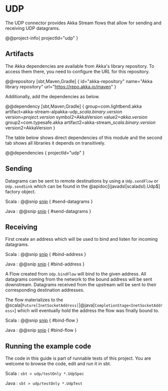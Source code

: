 # UDP

The UDP connector provides Akka Stream flows that allow for sending and receiving UDP datagrams.

@@project-info{ projectId="udp" }

## Artifacts

The Akka dependencies are available from Akka's library repository. To access them there, you need to configure the URL for this repository.

@@repository [sbt,Maven,Gradle] {
id="akka-repository"
name="Akka library repository"
url="https://repo.akka.io/maven"
}

Additionally, add the dependencies as below.

@@dependency [sbt,Maven,Gradle] {
  group=com.lightbend.akka
  artifact=akka-stream-alpakka-udp_$scala.binary.version$
  version=$project.version$
  symbol2=AkkaVersion
  value2=$akka.version$
  group2=com.typesafe.akka
  artifact2=akka-stream_$scala.binary.version$
  version2=AkkaVersion
}

The table below shows direct dependencies of this module and the second tab shows all libraries it depends on transitively.

@@dependencies { projectId="udp" }


## Sending

Datagrams can be sent to remote destinations by using a `Udp.sendFlow` or `Udp.sendSink` which can be found in the
@apidoc[(javadsl|scaladsl).Udp$] factory object.

Scala
: @@snip [snip](/udp/src/test/scala/docs/scaladsl/UdpSpec.scala) { #send-datagrams }

Java
: @@snip [snip](/udp/src/test/java/docs/javadsl/UdpTest.java) { #send-datagrams }

## Receiving

First create an address which will be used to bind and listen for incoming datagrams.

Scala
: @@snip [snip](/udp/src/test/scala/docs/scaladsl/UdpSpec.scala) { #bind-address }

Java
: @@snip [snip](/udp/src/test/java/docs/javadsl/UdpTest.java) { #bind-address }

A Flow created from `Udp.bindFlow` will bind to the given address. All datagrams coming from the network
to the bound address will be sent downstream. Datagrams received from the upstream will be sent to their
corresponding destination addresses.

The flow materializes to the @scala[`Future[InetSocketAddress]`]@java[`CompletionStage<InetSocketAddress>`] which
will eventually hold the address the flow was finally bound to.

Scala
: @@snip [snip](/udp/src/test/scala/docs/scaladsl/UdpSpec.scala) { #bind-flow }

Java
: @@snip [snip](/udp/src/test/java/docs/javadsl/UdpTest.java) { #bind-flow }

## Running the example code

The code in this guide is part of runnable tests of this project. You are welcome to browse the code, edit and run it in sbt.

Scala
:   ```
    sbt
    > udp/testOnly *.UdpSpec
    ```

Java
:   ```
    sbt
    > udp/testOnly *.UdpTest
    ```
